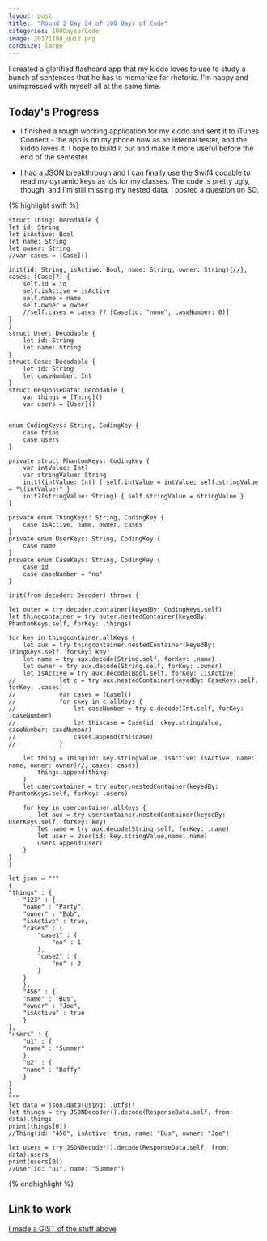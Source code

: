 ```yaml
---
layout: post
title:  "Round 2 Day 24 of 100 Days of Code"
categories: 100DaysofCode
image: 20171108_quiz.png
cardsize: large
---
```


I created a glorified flashcard app that my kiddo loves to use to study a bunch of sentences that he has to memorize for rhetoric. I'm happy and unimpressed with myself all at the same time.

## Today's Progress
+ I finished a rough working application for my kiddo and sent it to iTunes Connect - the app is on my phone now as an internal tester, and the kiddo loves it. I hope to build it out and make it more useful before the end of the semester.

+ I had a JSON breakthrough and I can finally use the Swif4 codable to read my dynamic keys as ids for my classes. The code is pretty ugly, though, and I'm still missing my nested data. I posted a question on SO. 

{% highlight swift %}

    struct Thing: Decodable {
    let id: String
    let isActive: Bool
    let name: String
    let owner: String
    //var cases = [Case]()

    init(id: String, isActive: Bool, name: String, owner: String){//}, cases: [Case]?) {
        self.id = id
        self.isActive = isActive
        self.name = name
        self.owner = owner
        //self.cases = cases ?? [Case(id: "none", caseNumber: 0)]
    }
    }
    struct User: Decodable {
        let id: String
        let name: String
    }
    struct Case: Decodable {
        let id: String
        let caseNumber: Int
    }
    struct ResponseData: Decodable {
        var things = [Thing]()
        var users = [User]()


    enum CodingKeys: String, CodingKey {
        case trips
        case users
    }

    private struct PhantomKeys: CodingKey {
        var intValue: Int?
        var stringValue: String
        init?(intValue: Int) { self.intValue = intValue; self.stringValue = "\(intValue)" }
        init?(stringValue: String) { self.stringValue = stringValue }
    }

    private enum ThingKeys: String, CodingKey {
        case isActive, name, owner, cases
    }
    private enum UserKeys: String, CodingKey {
        case name
    }
    private enum CaseKeys: String, CodingKey {
        case id
        case caseNumber = "no"
    }

    init(from decoder: Decoder) throws {

    let outer = try decoder.container(keyedBy: CodingKeys.self)
    let thingcontainer = try outer.nestedContainer(keyedBy: PhantomKeys.self, forKey: .things)

    for key in thingcontainer.allKeys {
        let aux = try thingcontainer.nestedContainer(keyedBy: ThingKeys.self, forKey: key)
        let name = try aux.decode(String.self, forKey: .name)
        let owner = try aux.decode(String.self, forKey: .owner)
        let isActive = try aux.decode(Bool.self, forKey: .isActive)
    //            let c = try aux.nestedContainer(keyedBy: CaseKeys.self, forKey: .cases)
    //            var cases = [Case]()
    //            for ckey in c.allKeys {
    //                let caseNumber = try c.decode(Int.self, forKey: .caseNumber)
    //                let thiscase = Case(id: ckey.stringValue, caseNumber: caseNumber)
    //                cases.append(thiscase)
    //            }

        let thing = Thing(id: key.stringValue, isActive: isActive, name: name, owner: owner)//, cases: cases)
            things.append(thing)
        }
        let usercontainer = try outer.nestedContainer(keyedBy: PhantomKeys.self, forKey: .users)

        for key in usercontainer.allKeys {
            let aux = try usercontainer.nestedContainer(keyedBy: UserKeys.self, forKey: key)
            let name = try aux.decode(String.self, forKey: .name)
            let user = User(id: key.stringValue,name: name)
            users.append(user)
        }
    }
    }

    let json = """
    {
    "things" : {
        "123" : {
        "name" : "Party",
        "owner" : "Bob",
        "isActive" : true,
        "cases" : {
            "case1" : {
                "no" : 1
            },
            "case2" : {
                "no" : 2
            }
        }
        },
        "456" : {
        "name" : "Bus",
        "owner" : "Joe",
        "isActive" : true
        }
    },
    "users" : {
        "u1" : {
        "name" : "Summer"
        },
        "u2" : {
        "name" : "Daffy"
        }
    }
    }
    """
    let data = json.data(using: .utf8)!
    let things = try JSONDecoder().decode(ResponseData.self, from: data).things
    print(things[0])
    //Thing(id: "456", isActive: true, name: "Bus", owner: "Joe")

    let users = try JSONDecoder().decode(ResponseData.self, from: data).users
    print(users[0])
    //User(id: "u1", name: "Summer")
    
{% endhighlight %}

## Link to work
[I made a GIST of the stuff above](https://gist.github.com/monkeywithacupcake/ab1a204f12186a11b28d8554b287cde0)
